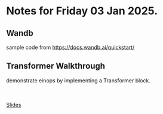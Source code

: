 # Notes for Friday 03 Jan 2025.

## Wandb
sample code from https://docs.wandb.ai/quickstart/

## Transformer Walkthrough
demonstrate einops by implementing a Transformer block.

\
\
[Slides](https://docs.google.com/presentation/d/1o-geFKKwj_XN53Omd3F2L9p_LcEIsi1aNV16O9txnnM/)
